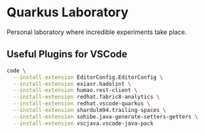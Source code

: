 # Quarkus Laboratory

Personal laboratory where incredible experiments take place.

## Useful Plugins for VSCode

```sh
code \
  --install-extension EditorConfig.EditorConfig \
  --install-extension exiasr.hadolint \
  --install-extension humao.rest-client \
  --install-extension redhat.fabric8-analytics \
  --install-extension redhat.vscode-quarkus \
  --install-extension shardulm94.trailing-spaces \
  --install-extension sohibe.java-generate-setters-getters \
  --install-extension vscjava.vscode-java-pack
```
